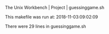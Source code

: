 The Unix Workbench | Project | guessinggame.sh

This makefile was run at: 2018-11-03:09:02:09

There were 29 lines in guessinggame.sh
